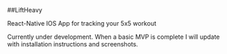 ##LiftHeavy

React-Native IOS App for tracking your 5x5 workout

Currently under development. When a basic MVP is complete I will update with installation instructions and screenshots. 
